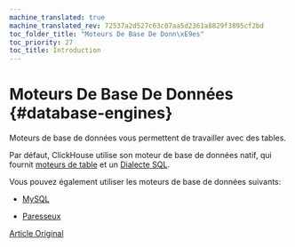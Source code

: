 ```yaml
---
machine_translated: true
machine_translated_rev: 72537a2d527c63c07aa5d2361a8829f3895cf2bd
toc_folder_title: "Moteurs De Base De Donn\xE9es"
toc_priority: 27
toc_title: Introduction
---
```


# Moteurs De Base De Données {#database-engines}

Moteurs de base de données vous permettent de travailler avec des tables.

Par défaut, ClickHouse utilise son moteur de base de données natif, qui fournit [moteurs de table](../../engines/table-engines/index.md) et un [Dialecte SQL](../../sql-reference/syntax.md).

Vous pouvez également utiliser les moteurs de base de données suivants:

-   [MySQL](mysql.md)

-   [Paresseux](lazy.md)

[Article Original](https://clickhouse.tech/docs/en/database_engines/) <!--hide-->
